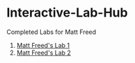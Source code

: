 # Interactive-Lab-Hub

Completed Labs for Matt Freed

1. [Matt Freed's Lab 1](//github.com/mattfreed/IDD-Fa18-Lab1)
2. [Matt Freed's Lab 2](//github.com/mattfreed/IDD-Fa19-Lab2)

